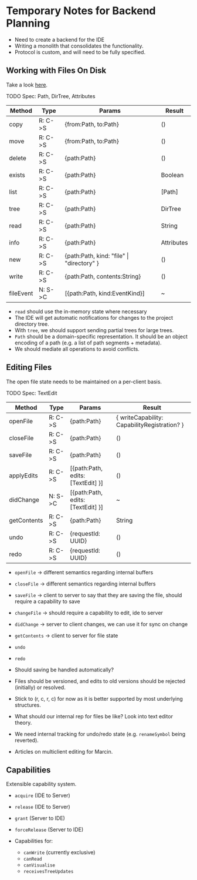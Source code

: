 # Temporary Notes for Backend Planning

- Need to create a backend for the IDE
- Writing a monolith that consolidates the functionality.
- Protocol is custom, and will need to be fully specified.

## Working with Files On Disk
Take a look [here](https://github.com/luna/ide/blob/master/lib/ide/file-manager/README.md).

TODO Spec: Path, DirTree, Attributes

| Method    | Type    | Params                                        | Result     |
|-----------|---------|-----------------------------------------------|------------|
| copy      | R: C->S | {from:Path, to:Path}                          | ()         |
| move      | R: C->S | {from:Path, to:Path}                          | ()         |
| delete    | R: C->S | {path:Path}                                   | ()         |
| exists    | R: C->S | {path:Path}                                   | Boolean    |
| list      | R: C->S | {path:Path}                                   | [Path]     |
| tree      | R: C->S | {path:Path}                                   | DirTree    |
| read      | R: C->S | {path:Path}                                   | String     |
| info      | R: C->S | {path:Path}                                   | Attributes |
| new       | R: C->S | {path:Path, kind: "file" &#124; "directory" } | ()         |
| write     | R: C->S | {path:Path, contents:String}                  | ()         |
| fileEvent | N: S->C | [{path:Path, kind:EventKind}]                 | ~          |

- `read` should use the in-memory state where necessary
- The IDE will get automatic notifications for changes to the project directory
  tree.
- With `tree`, we should support sending partial trees for large trees.
- `Path` should be a domain-specific representation. It should be an object
  encoding of a path (e.g. a list of path segments + metadata).
- We should mediate all operations to avoid conflicts.

## Editing Files
The open file state needs to be maintained on a per-client basis.

TODO Spec: TextEdit

| Method      | Type    | Params                                | Result                                       |
|-------------|---------|---------------------------------------|----------------------------------------------|
| openFile    | R: C->S | {path:Path}                           | { writeCapability: CapabilityRegistration? } |
| closeFile   | R: C->S | {path:Path}                           | ()                                           |
| saveFile    | R: C->S | {path:Path}                           | ()                                           |
| applyEdits  | R: C->S | [{path:Path, edits: [TextEdit] }]     | ()                                           |
| didChange   | N: S->C | [{path:Path, edits: [TextEdit] }]     | ~                                            |
| getContents | R: C->S | {path:Path}                           | String                                       |
| undo        | R: C->S | {requestId: UUID}                     | ()                                           |
| redo        | R: C->S | {requestId: UUID}                     | ()                                           | 

- `openFile` -> different semantics regarding internal buffers
- `closeFile` -> different semantics regarding internal buffers
- `saveFile` -> client to server to say that they are saving the file, should 
  require a capability to save
- `changeFile` -> should require a capability to edit, ide to server
- `didChange` -> server to client changes, we can use it for sync on change
- `getContents` -> client to server for file state
- `undo`
- `redo`

- Should saving be handled automatically?
- Files should be versioned, and edits to old versions should be rejected
  (initially) or resolved.
- Stick to (r, c, r, c) for now as it is better supported by most underlying
  structures.
- What should our internal rep for files be like? Look into text editor theory.
- We need internal tracking for undo/redo state (e.g. `renameSymbol` being
  reverted).

- Articles on multiclient editing for Marcin.

## Capabilities
Extensible capability system.

- `acquire` (IDE to Server)
- `release` (IDE to Server)
- `grant` (Server to IDE)
- `forceRelease` (Server to IDE)

- Capabilities for:
    + `canWrite` (currently exclusive)
    + `canRead` 
    + `canVisualise`
    + `receivesTreeUpdates`
